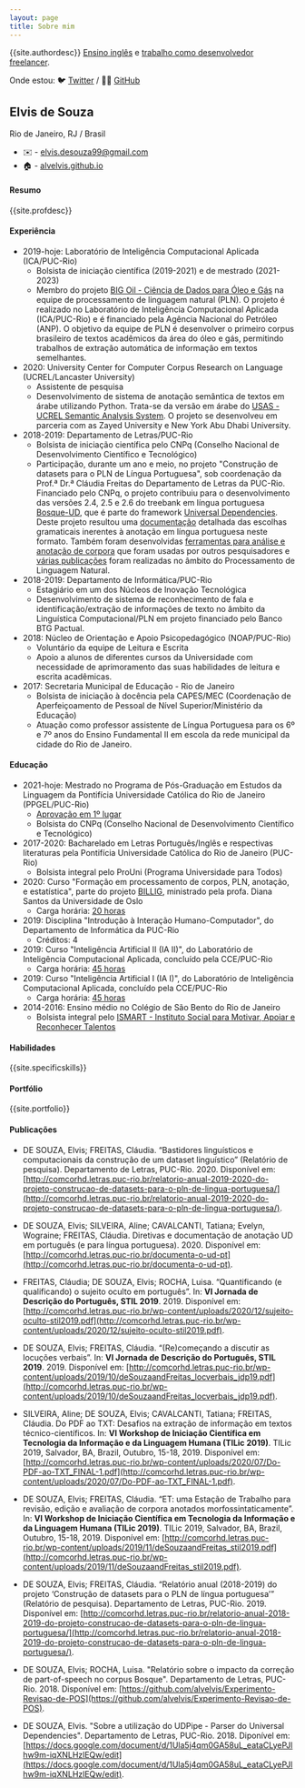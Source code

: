 ```yaml
---
layout: page
title: Sobre mim
---
```


{{site.authordesc}} <a href='{{site.english | relative_url}}'>Ensino inglês</a> e <a href='{{site.freela | relative_url}}'>trabalho como desenvolvedor freelancer</a>.

Onde estou: 🐦 [Twitter](https://twitter.com/alveselvis2) / 👨‍💻 [GitHub](http://github.com/alvelvis)

## Elvis de Souza

Rio de Janeiro, RJ / Brasil

- ✉️ - [elvis.desouza99@gmail.com](mailto:elvis.desouza99@gmail.com)
- 🏠 - [alvelvis.github.io](https://alvelvis.github.io)

#### Resumo

{{site.profdesc}}

#### Experiência

- 2019-hoje: Laboratório de Inteligência Computacional Aplicada (ICA/PUC-Rio)
    - Bolsista de iniciação científica (2019-2021) e de mestrado (2021-2023)
    - Membro do projeto [BIG Oil - Ciência de Dados para Óleo e Gás](http://petroles.ica.ele.puc-rio.br) na equipe de processamento de linguagem natural (PLN). O projeto é realizado no Laboratório de Inteligência Computacional Aplicada (ICA/PUC-Rio) e é financiado pela Agência Nacional do Petróleo (ANP). O objetivo da equipe de PLN é desenvolver o primeiro corpus brasileiro de textos acadêmicos da área do óleo e gás, permitindo trabalhos de extração automática de informação em textos semelhantes.
- 2020: University Center for Computer Corpus Research on Language (UCREL/Lancaster University)
    - Assistente de pesquisa
    - Desenvolvimento de sistema de anotação semântica de textos em árabe utilizando Python. Trata-se da versão em árabe do [USAS - UCREL Semantic Analysis System](http://ucrel.lancs.ac.uk/usas/). O projeto se desenvolveu em parceria com as Zayed University e New York Abu Dhabi University.
- 2018-2019: Departamento de Letras/PUC-Rio
    - Bolsista de iniciação científica pelo CNPq (Conselho Nacional de Desenvolvimento Científico e Tecnológico)
    - Participação, durante um ano e meio, no projeto "Construção de datasets para o PLN de Língua Portuguesa", sob coordenação da Prof.ª Dr.ª Cláudia Freitas do Departamento de Letras da PUC-Rio. Financiado pelo CNPq, o projeto contribuiu para o desenvolvimento das versões 2.4, 2.5 e 2.6 do treebank em língua portuguesa [Bosque-UD](https://github.com/UniversalDependencies/UD_Portuguese-Bosque), que é parte do framework [Universal Dependencies](https://universaldependencies.org). Deste projeto resultou uma [documentação](http://comcorhd.letras.puc-rio.br/documenta-o-ud-pt) detalhada das escolhas gramaticais inerentes à anotação em língua portuguesa neste formato. Também foram desenvolvidas [ferramentas para análise e anotação de corpora](https://github.com/alvelvis/Interrogat-rio) que foram usadas por outros pesquisadores e [várias publicações](#publicações) foram realizadas no âmbito do Processamento de Linguagem Natural.
- 2018-2019: Departamento de Informática/PUC-Rio
    - Estagiário em um dos Núcleos de Inovação Tecnológica
    - Desenvolvimento de sistema de reconhecimento de fala e identificação/extração de informações de texto no âmbito da Linguística Computacional/PLN em projeto financiado pelo Banco BTG Pactual.
- 2018: Núcleo de Orientação e Apoio Psicopedagógico (NOAP/PUC-Rio)
    - Voluntário da equipe de Leitura e Escrita
    - Apoio a alunos de diferentes cursos da Universidade com necessidade de aprimoramento das suas habilidades de leitura e escrita acadêmicas.
- 2017: Secretaria Municipal de Educação - Rio de Janeiro
    - Bolsista de iniciação à docência pela CAPES/MEC (Coordenação de Aperfeiçoamento de Pessoal de Nível Superior/Ministério da Educação)
    - Atuação como professor assistente de Língua Portuguesa para os 6º e 7º anos do Ensino Fundamental II em escola da rede municipal da cidade do Rio de Janeiro.

#### Educação

- 2021-hoje: Mestrado no Programa de Pós-Graduação em Estudos da Linguagem da Pontifícia Universidade Católica do Rio de Janeiro (PPGEL/PUC-Rio)
    - [Aprovação em 1º lugar](https://tronco.ga/media/APROVADOS_NA_3A_ETAPA_-_MESTRADO.pdf)
    - Bolsista do CNPq (Conselho Nacional de Desenvolvimento Científico e Tecnológico)
- 2017-2020: Bacharelado em Letras Português/Inglês e respectivas literaturas pela Pontifícia Universidade Católica do Rio de Janeiro (PUC-Rio)
    - Bolsista integral pelo ProUni (Programa Universidade para Todos)
- 2020: Curso "Formação em processamento de corpos, PLN, anotação, e estatística", parte do projeto [BILLIG](https://billig.fcsh.unl.pt/), ministrado pela profa. Diana Santos da Universidade de Oslo
    - Carga horária: [20 horas](https://tronco.ga/media/certificadoElvisBILLIG.pdf)
- 2019: Disciplina "Introdução à Interação Humano-Computador", do Departamento de Informática da PUC-Rio
    - Créditos: 4
- 2019: Curso "Inteligência Artificial II (IA II)", do Laboratório de Inteligência Computacional Aplicada, concluído pela CCE/PUC-Rio
    - Carga horária: [45 horas](https://tronco.ga/media/CCE_IA2.pdf)
- 2019: Curso "Inteligência Artificial I (IA I)", do Laboratório de Inteligência Computacional Aplicada, concluído pela CCE/PUC-Rio
    - Carga horária: [45 horas](https://tronco.ga/media/CCE_IA1.pdf)
- 2014-2016: Ensino médio no Colégio de São Bento do Rio de Janeiro
    - Bolsista integral pelo [ISMART - Instituto Social para Motivar, Apoiar e Reconhecer Talentos](https://ismart.org.br)

#### Habilidades

{{site.specificskills}}

#### Portfólio

{{site.portfolio}}

#### Publicações

- DE SOUZA, Elvis; FREITAS, Cláudia. “Bastidores linguísticos e computacionais da construção de um dataset linguístico” (Relatório de pesquisa). Departamento de Letras, PUC-Rio. 2020. Disponível em: [http://comcorhd.letras.puc-rio.br/relatorio-anual-2019-2020-do-projeto-construcao-de-datasets-para-o-pln-de-lingua-portuguesa/](http://comcorhd.letras.puc-rio.br/relatorio-anual-2019-2020-do-projeto-construcao-de-datasets-para-o-pln-de-lingua-portuguesa/).

- DE SOUZA, Elvis; SILVEIRA, Aline; CAVALCANTI, Tatiana; Evelyn, Wograine; FREITAS, Cláudia. Diretivas e documentação de anotação UD em português (e para língua portuguesa). 2020. Disponível em: [http://comcorhd.letras.puc-rio.br/documenta-o-ud-pt](http://comcorhd.letras.puc-rio.br/documenta-o-ud-pt).

- FREITAS, Cláudia; DE SOUZA, Elvis; ROCHA, Luisa. “Quantificando (e qualificando) o sujeito oculto em português”. In: **VI Jornada de Descrição do Português, STIL 2019**. 2019. Disponível em: [http://comcorhd.letras.puc-rio.br/wp-content/uploads/2020/12/sujeito-oculto-stil2019.pdf](http://comcorhd.letras.puc-rio.br/wp-content/uploads/2020/12/sujeito-oculto-stil2019.pdf).

- DE SOUZA, Elvis; FREITAS, Cláudia. “(Re)começando a discutir as locuções verbais”. In: **VI Jornada de Descrição do Português, STIL 2019**. 2019. Disponível em: [http://comcorhd.letras.puc-rio.br/wp-content/uploads/2019/10/deSouzaandFreitas_locverbais_jdp19.pdf](http://comcorhd.letras.puc-rio.br/wp-content/uploads/2019/10/deSouzaandFreitas_locverbais_jdp19.pdf).

- SILVEIRA, Aline; DE SOUZA, Elvis; CAVALCANTI, Tatiana; FREITAS, Cláudia. Do PDF ao TXT: Desafios na extração de informação em textos técnico-científicos. In: **VI Workshop de Iniciação Científica em Tecnologia da Informação e da Linguagem Humana (TILic 2019)**. TILic 2019, Salvador, BA, Brazil, Outubro, 15-18, 2019. Disponível em: [http://comcorhd.letras.puc-rio.br/wp-content/uploads/2020/07/Do-PDF-ao-TXT_FINAL-1.pdf](http://comcorhd.letras.puc-rio.br/wp-content/uploads/2020/07/Do-PDF-ao-TXT_FINAL-1.pdf).

- DE SOUZA, Elvis; FREITAS, Cláudia. “ET: uma Estação de Trabalho para revisão, edição e avaliação de corpora anotados morfossintaticamente”. In: **VI Workshop de Iniciação Científica em Tecnologia da Informação e da Linguagem Humana (TILic 2019)**. TILic 2019, Salvador, BA, Brazil, Outubro, 15-18, 2019. Disponível em: [http://comcorhd.letras.puc-rio.br/wp-content/uploads/2019/11/deSouzaandFreitas_stil2019.pdf](http://comcorhd.letras.puc-rio.br/wp-content/uploads/2019/11/deSouzaandFreitas_stil2019.pdf).

- DE SOUZA, Elvis; FREITAS, Cláudia. “Relatório anual (2018-2019) do projeto ‘Construção de datasets para o PLN de língua portuguesa’” (Relatório de pesquisa). Departamento de Letras, PUC-Rio. 2019. Disponível em: [http://comcorhd.letras.puc-rio.br/relatorio-anual-2018-2019-do-projeto-construcao-de-datasets-para-o-pln-de-lingua-portuguesa/](http://comcorhd.letras.puc-rio.br/relatorio-anual-2018-2019-do-projeto-construcao-de-datasets-para-o-pln-de-lingua-portuguesa/).

- DE SOUZA, Elvis; ROCHA, Luisa. "Relatório sobre o impacto da correção de part-of-speech no corpus Bosque". Departamento de Letras, PUC-Rio. 2018. Disponível em: [https://github.com/alvelvis/Experimento-Revisao-de-POS](https://github.com/alvelvis/Experimento-Revisao-de-POS).

- DE SOUZA, Elvis. "Sobre a utilização do UDPipe - Parser do Universal Dependencies". Departamento de Letras, PUC-Rio. 2018. Diponível em: [https://docs.google.com/document/d/1Ula5j4qm0GA58uL_eataCLyePJlhw9m-iqXNLHzlEQw/edit](https://docs.google.com/document/d/1Ula5j4qm0GA58uL_eataCLyePJlhw9m-iqXNLHzlEQw/edit).


